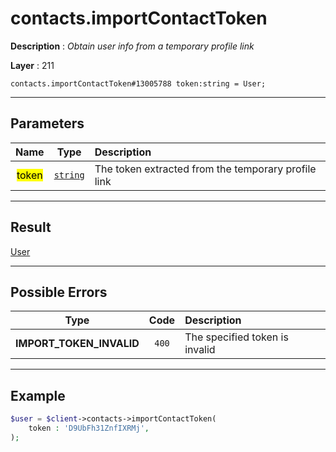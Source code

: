 # contacts.importContactToken

**Description** : *Obtain user info from a temporary profile link*

**Layer** : 211

```tl
contacts.importContactToken#13005788 token:string = User;
```

---

## Parameters

| Name | Type | Description |
| :---: | :---: | :--- |
| <mark>token</mark> | [`string`](type/string) | The token extracted from the temporary profile link |

---

## Result

[User](type/User)

---

## Possible Errors

| Type | Code | Description |
| :---: | :---: | :--- |
| **IMPORT_TOKEN_INVALID** | `400` | The specified token is invalid |

---

## Example

```php
$user = $client->contacts->importContactToken(
	token : 'D9UbFh31ZnfIXRMj',
);
```